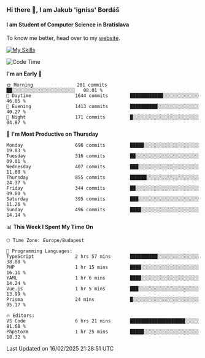 ### Hi there 👋, I am Jakub 'igniss' Bordáš

#### I am Student of Computer Science in Bratislava
To know me better, head over to my [website](https://bordas.sk).

[![My Skills](https://skillicons.dev/icons?i=js,typescript,html,css,figma,svelte,vue,next,postgresql,nest,express,nodejs)](https://bordas.sk)


<!--START_SECTION:waka-->
![Code Time](http://img.shields.io/badge/Code%20Time-1%2C686%20hrs%205%20mins-blue)

**I'm an Early 🐤** 

```text
🌞 Morning                281 commits         ██░░░░░░░░░░░░░░░░░░░░░░░   08.01 % 
🌆 Daytime                1644 commits        ████████████░░░░░░░░░░░░░   46.85 % 
🌃 Evening                1413 commits        ██████████░░░░░░░░░░░░░░░   40.27 % 
🌙 Night                  171 commits         █░░░░░░░░░░░░░░░░░░░░░░░░   04.87 % 
```
📅 **I'm Most Productive on Thursday** 

```text
Monday                   696 commits         █████░░░░░░░░░░░░░░░░░░░░   19.83 % 
Tuesday                  316 commits         ██░░░░░░░░░░░░░░░░░░░░░░░   09.01 % 
Wednesday                407 commits         ███░░░░░░░░░░░░░░░░░░░░░░   11.60 % 
Thursday                 855 commits         ██████░░░░░░░░░░░░░░░░░░░   24.37 % 
Friday                   344 commits         ██░░░░░░░░░░░░░░░░░░░░░░░   09.80 % 
Saturday                 395 commits         ███░░░░░░░░░░░░░░░░░░░░░░   11.26 % 
Sunday                   496 commits         ████░░░░░░░░░░░░░░░░░░░░░   14.14 % 
```


📊 **This Week I Spent My Time On** 

```text
🕑︎ Time Zone: Europe/Budapest

💬 Programming Languages: 
TypeScript               2 hrs 57 mins       ██████████░░░░░░░░░░░░░░░   38.08 % 
PHP                      1 hr 15 mins        ████░░░░░░░░░░░░░░░░░░░░░   16.11 % 
YAML                     1 hr 6 mins         ████░░░░░░░░░░░░░░░░░░░░░   14.24 % 
Vue.js                   1 hr 5 mins         ███░░░░░░░░░░░░░░░░░░░░░░   13.99 % 
Prisma                   24 mins             █░░░░░░░░░░░░░░░░░░░░░░░░   05.17 % 

🔥 Editors: 
VS Code                  6 hrs 21 mins       ████████████████████░░░░░   81.68 % 
PhpStorm                 1 hr 25 mins        █████░░░░░░░░░░░░░░░░░░░░   18.32 % 
```


 Last Updated on 16/02/2025 21:28:51 UTC
<!--END_SECTION:waka-->
